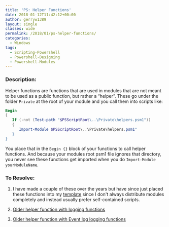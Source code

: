 ```yaml
---
title: 'PS: Helper Functions'
date: 2018-01-12T11:42:12+00:00
author: gerryw1389
layout: single
classes: wide
permalink: /2018/01/ps-helper-functions/
categories:
  - Windows
tags:
  - Scripting-Powershell
  - Powershell-Designing
  - Powershell-Modules
---
```

<!--more-->

### Description:

Helper functions are functions that are used in modules that are not meant to be used as a public function, but rather a &#8220;helper&#8221;. These go under the folder `Private` at the root of your module and you call them into scripts like:

   ```powershell
   Begin
   {
      If (-not (Test-path "$PSScriptRoot\..\Private\helpers.psm1"))
      {
         Import-Module $PSScriptRoot\..\Private\helpers.psm1"
      }
   }
   ```

You place that in the `Begin {}` block of your functions to call helper functions. And because your modules root psm1 file ignores that directory, you never see these functions get imported when you do `Import-Module yourModuleName`.

### To Resolve:

1. I have made a couple of these over the years but have since just placed these functions into my [template](https://github.com/gerryw1389/powershell/blob/main/Other/templates/_current-template-w-logging.ps1) since I don't always distribute modules completely and instead usually prefer self-contained scripts.

2. [Older helper function with logging functions](https://github.com/gerryw1389/powershell/blob/main/Other/templates/old-helpers-w-logging.psm1)

3. [Older helper function with Event log logging functions](https://github.com/gerryw1389/powershell/blob/main/Other/templates/old-helpers-w-eventlog.psm1)